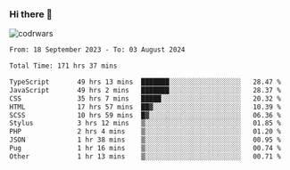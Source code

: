 ### Hi there 👋


![codrwars](https://www.codewars.com/users/rsschool_c9af20f58c35c696/badges/micro) 

<!--START_SECTION:waka-->

```txt
From: 18 September 2023 - To: 03 August 2024

Total Time: 171 hrs 37 mins

TypeScript       49 hrs 13 mins  ███████░░░░░░░░░░░░░░░░░░   28.47 %
JavaScript       49 hrs 2 mins   ███████░░░░░░░░░░░░░░░░░░   28.37 %
CSS              35 hrs 7 mins   █████░░░░░░░░░░░░░░░░░░░░   20.32 %
HTML             17 hrs 57 mins  ██▓░░░░░░░░░░░░░░░░░░░░░░   10.39 %
SCSS             10 hrs 59 mins  █▓░░░░░░░░░░░░░░░░░░░░░░░   06.36 %
Stylus           3 hrs 12 mins   ▒░░░░░░░░░░░░░░░░░░░░░░░░   01.85 %
PHP              2 hrs 4 mins    ▒░░░░░░░░░░░░░░░░░░░░░░░░   01.20 %
JSON             1 hr 38 mins    ▒░░░░░░░░░░░░░░░░░░░░░░░░   00.95 %
Pug              1 hr 16 mins    ▒░░░░░░░░░░░░░░░░░░░░░░░░   00.74 %
Other            1 hr 13 mins    ▒░░░░░░░░░░░░░░░░░░░░░░░░   00.71 %
```

<!--END_SECTION:waka-->

